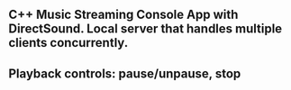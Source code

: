 ## C++ Music Streaming Console App with DirectSound. Local server that handles multiple clients concurrently. 
## Playback controls: pause/unpause, stop

